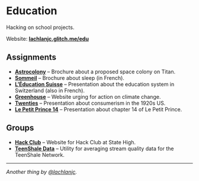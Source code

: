 # Education

Hacking on school projects.

Website: [**lachlanjc.glitch.me/edu**](https://lachlanjc.glitch.me/edu)

## Assignments
- [**Astrocolony**](https://lachlanjc.me/edu/astrocolony/site) – Brochure about a proposed space colony on Titan.
- [**Sommeil**](https://sommeil.now.sh/) – Brochure about sleep (in French).
- [**L’Éducation Suisse**](https://swiss-edu.now.sh/) – Presentation about the education system in Switzerland (also in French).
- [**Greenhouse**](https://greenhouse.now.sh/) – Website urging for action on climate change.
- [**Twenties**](https://twenties.now.sh/) – Presentation about consumerism in the 1920s US.
- [**Le Petit Prince 14**](https://petit-prince-14.now.sh/) – Presentation about chapter 14 of Le Petit Prince.

## Groups
- [**Hack Club**](https://schacks.github.io/) – Website for Hack Club at State High.
- [**TeenShale Data**](https://teenshaledata.lachlanjc.me/) – Utility for averaging stream quality data for the TeenShale Network.

___
*Another thing by [@lachlanjc](https://twitter.com/lachlanjc).*
